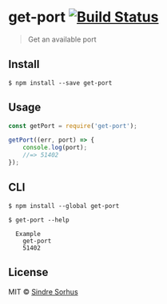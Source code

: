 # get-port [![Build Status](https://travis-ci.org/sindresorhus/get-port.svg?branch=master)](https://travis-ci.org/sindresorhus/get-port)

> Get an available port


## Install

```
$ npm install --save get-port
```


## Usage

```js
const getPort = require('get-port');

getPort((err, port) => {
	console.log(port);
	//=> 51402
});
```


## CLI

```
$ npm install --global get-port
```

```
$ get-port --help

  Example
    get-port
    51402
```


## License

MIT © [Sindre Sorhus](http://sindresorhus.com)
